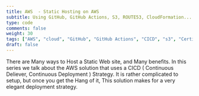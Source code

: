 ```yaml
---
title: AWS  - Static Hosting on AWS
subtitle: Using GitHub, GitHub Actions, S3, ROUTE53, CloudFormation...  and its just 50 cents per month.
type: code
comments: false
weight: 30
tags: ["AWS", "cloud", "GitHub", "GitHub Actions", "CICD", "s3", "Certificate Manager", "STS", "Free Tier"]
draft: false
---
```

There are Many ways to Host a Static Web site, and Many benefits.  In this series we talk about the AWS solution that uses a CICD ( Continuous Deliever, Continuous Deployment ) Strategy.  It is rather complicated to setup, but once you get the Hang of it, This solution makes for a very elegant deployment strategy.
